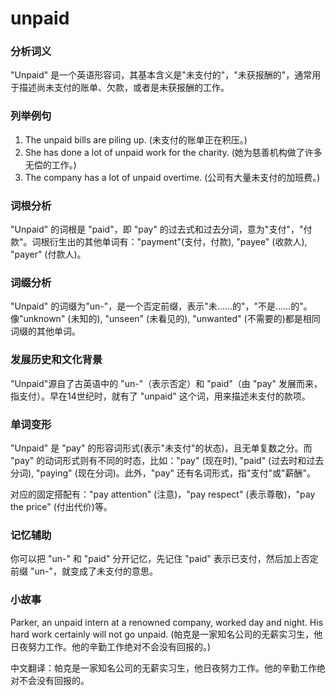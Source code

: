 # unpaid

### 分析词义

  

"Unpaid" 是一个英语形容词，其基本含义是"未支付的"，"未获报酬的"，通常用于描述尚未支付的账单、欠款，或者是未获报酬的工作。

  

### 列举例句

  

1.  The unpaid bills are piling up. (未支付的账单正在积压。)
2.  She has done a lot of unpaid work for the charity. (她为慈善机构做了许多无偿的工作。)
3.  The company has a lot of unpaid overtime. (公司有大量未支付的加班费。)

  

### 词根分析

  

"Unpaid" 的词根是 "paid"，即 "pay" 的过去式和过去分词，意为"支付"，"付款"。词根衍生出的其他单词有："payment"(支付，付款), "payee" (收款人), "payer" (付款人)。

  

### 词缀分析

  

"Unpaid" 的词缀为"un-"，是一个否定前缀，表示"未……的"，"不是……的"。像"unknown" (未知的), "unseen" (未看见的), "unwanted" (不需要的)都是相同词缀的其他单词。

  

### 发展历史和文化背景

  

"Unpaid"源自了古英语中的 "un-"（表示否定）和 "paid"（由 "pay" 发展而来，指支付）。早在14世纪时，就有了 "unpaid" 这个词，用来描述未支付的款项。

  

### 单词变形

  

"Unpaid" 是 "pay" 的形容词形式(表示"未支付"的状态)，且无单复数之分。而 "pay" 的动词形式则有不同的时态，比如："pay" (现在时), "paid" (过去时和过去分词), "paying" (现在分词)。此外，"pay" 还有名词形式，指"支付"或"薪酬"。

  

对应的固定搭配有："pay attention" (注意)，"pay respect" (表示尊敬)，"pay the price" (付出代价)等。

  

### 记忆辅助

  

你可以把 "un-" 和 "paid" 分开记忆，先记住 "paid" 表示已支付，然后加上否定前缀 "un-"，就变成了未支付的意思。

  

### 小故事

  

Parker, an unpaid intern at a renowned company, worked day and night. His hard work certainly will not go unpaid. (帕克是一家知名公司的无薪实习生，他日夜努力工作。他的辛勤工作绝对不会没有回报的。)

  

中文翻译：帕克是一家知名公司的无薪实习生，他日夜努力工作。他的辛勤工作绝对不会没有回报的。
